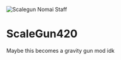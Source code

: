 ![Scalegun Nomai Staff](https://user-images.githubusercontent.com/126923905/229314206-bce37fa8-43dd-453e-a5d9-0c800e8563fa.png)


# ScaleGun420

Maybe this becomes a gravity gun mod idk
